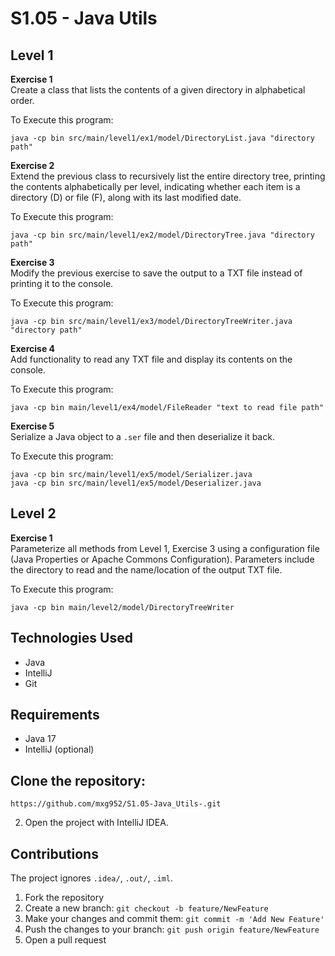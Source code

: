 # S1.05 - Java Utils

## Level 1

**Exercise 1**  
Create a class that lists the contents of a given directory in alphabetical order.

To Execute this program:
```
java -cp bin src/main/level1/ex1/model/DirectoryList.java "directory path"
```

**Exercise 2**  
Extend the previous class to recursively list the entire directory tree, printing the contents alphabetically per level, 
indicating whether each item is a directory (D) or file (F), along with its last modified date.

To Execute this program:
```
java -cp bin src/main/level1/ex2/model/DirectoryTree.java "directory path"
```

**Exercise 3**  
Modify the previous exercise to save the output to a TXT file instead of printing it to the console.

To Execute this program:
```
java -cp bin src/main/level1/ex3/model/DirectoryTreeWriter.java "directory path"
```

**Exercise 4**  
Add functionality to read any TXT file and display its contents on the console.

To Execute this program:
```
java -cp bin main/level1/ex4/model/FileReader "text to read file path"
```
**Exercise 5**  
Serialize a Java object to a `.ser` file and then deserialize it back.

To Execute this program:
```
java -cp bin src/main/level1/ex5/model/Serializer.java
java -cp bin src/main/level1/ex5/model/Deserializer.java
```
## Level 2

**Exercise 1**  
Parameterize all methods from Level 1, Exercise 3 using a configuration file (Java Properties or Apache Commons Configuration). 
Parameters include the directory to read and the name/location of the output TXT file.

To Execute this program:
```
java -cp bin main/level2/model/DirectoryTreeWriter
```

## Technologies Used
* Java
* IntelliJ
* Git

## Requirements
* Java 17
* IntelliJ (optional)

## Clone the repository:

```
https://github.com/mxg952/S1.05-Java_Utils-.git
```
2. Open the project with IntelliJ IDEA.

## Contributions
The project ignores `.idea/`, `.out/`, `.iml`.

1. Fork the repository
2. Create a new branch: `git checkout -b feature/NewFeature`
3. Make your changes and commit them: `git commit -m 'Add New Feature'`
4. Push the changes to your branch: `git push origin feature/NewFeature`
5. Open a pull request
